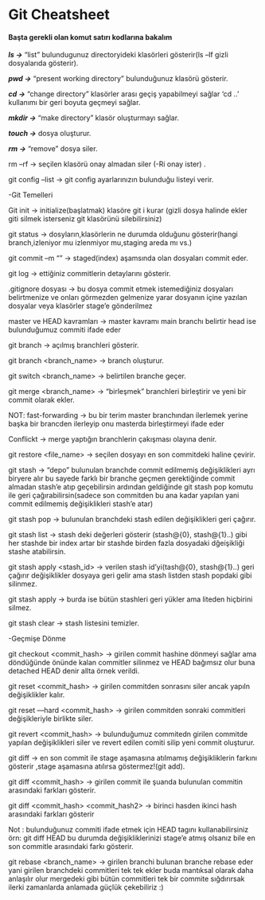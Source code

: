 # Git Cheatsheet


 
#### Başta gerekli olan komut satırı kodlarına bakalım

***ls ->*** “list” bulundugunuz directoryideki klasörleri gösterir(ls –lf gizli dosyalarıda gösterir). 

***pwd ->*** “present working directory” bulunduğunuz klasörü gösterir. 

***cd <filename>  ->*** “change directory” klasörler arası geçiş yapabilmeyi sağlar ‘cd ..’ kullanımı bir geri boyuta geçmeyi sağlar. 

***mkdir <filename> ->*** “make directory” klasör oluşturmayı sağlar. 

***touch <filename> ->*** dosya oluşturur. 

***rm <filename> ->*** “remove” dosya siler. 

rm –rf <filename> -> seçilen klasörü onay almadan siler (-Ri onay ister) . 

git config –list -> git config ayarlarınızın bulunduğu listeyi verir. 

-Git Temelleri 

Git init -> initialize(başlatmak) klasöre git i kurar (gizli dosya halinde ekler giti silmek isterseniz git klasörünü silebilirsiniz) 

git status -> dosyların,klasörlerin ne durumda olduğunu gösterir(hangi branch,izleniyor mu izlenmiyor mu,staging areda mı vs.) 

git commit –m “<message>” -> staged(index) aşamsında olan dosyaları commit eder. 

git log -> ettiğiniz commitlerin detaylarını gösterir. 

.gitignore dosyası -> bu dosya commit etmek istemediğiniz dosyaları belirtmenize ve onları görmezden gelmenize yarar dosyanın içine yazılan dosyalar veya klasörler stage’e gönderilmez 

master ve HEAD kavramları -> master kavramı main branchı belirtir head ise bulunduğumuz commiti ifade eder 

git branch -> açılmış branchleri gösterir. 

git branch <branch_name> -> branch oluşturur. 

git switch <branch_name> -> belirtilen branche geçer. 

git merge <branch_name> -> “birleşmek” branchleri birleştirir ve yeni bir commit olarak ekler. 

NOT: fast-forwarding -> bu bir terim master branchından ilerlemek yerine başka bir brancden ilerleyip onu masterda birleştirmeyi ifade eder 

 

Conflickt -> merge yaptığın branchlerin çakışması olayına denir. 

git restore <file_name> -> seçilen dosyayı en son commitdeki haline çevirir. 

git stash -> “depo” bulunulan branchde commit edilmemiş değişiklikleri ayrı biryere alır bu sayede farklı bir branche geçmen gerektiğinde commit almadan stash’e atıp geçebilirsin ardından geldiğinde git stash pop komutu ile geri çağırabilirsin(sadece son commitden bu ana kadar yapılan yani commit edilmemiş değişiklikleri stash’e atar) 

git stash pop -> bulunulan branchdeki stash edilen değişiklikleri geri çağırır. 

git stash list -> stash deki değerleri gösterir (stash@{0}, stash@{1}..) gibi her stashde bir index artar bir stashde birden fazla dosyadaki dğeişikliği stashe atabilirsin. 

git stash apply <stash_id> -> verilen stash id’yi(tash@{0}, stash@{1}..) geri çağırır değişiklikler dosyaya geri gelir ama stash listden stash popdaki gibi silinmez. 

git stash apply -> burda ise bütün stashleri geri yükler ama liteden hiçbirini silmez. 

git stash clear -> stash listesini temizler. 

-Geçmişe Dönme 

git checkout <commit_hash> ->   girilen commit hashine dönmeyi sağlar ama döndüğünde önünde kalan commitler silinmez ve HEAD bağımsız olur buna detached HEAD denir allta örnek verildi. 

 

git reset <commit_hash> -> girilen commitden sonrasını siler ancak yapıln değişiklikler kalır. 

git reset ––hard <commit_hash> -> girilen commitden sonraki commitleri değişikleriyle birlikte siler. 

git revert <commit_hash> -> bulunduğumuz commitedn girilen commitde yapılan değişiklikleri siler ve revert edilen comiti silip yeni commit oluşturur.  

git diff -> en son commit ile stage aşamasına atılmamış değişikliklerin farkını gösterir ,stage aşamasına atılırsa göstermez!(git add). 

git diff <commit_hash> -> girilen commit ile şuanda bulunulan commitin arasındaki farkları gösterir. 

git diff <commit_hash> <commit_hash2> -> birinci hasden ikinci hash arasındaki farkları gösterir  

Not : bulunduğunuz commiti ifade etmek için HEAD tagını kullanabilirsiniz örn: git diff HEAD  bu durumda değişikliklerinizi stage’e atmış olsanız bile en son commitle arasındaki farkı gösterir.  

git rebase <branch_name> -> girilen branchi bulunan branche rebase eder yani girilen branchdeki commitleri tek tek ekler buda mantıksal olarak daha anlaşılır olur mergedeki gibi bütün commitleri tek bir commite sığdırırsak ilerki zamanlarda anlamada güçlük çekebiliriz :) 

 

 

 

 

 

 
